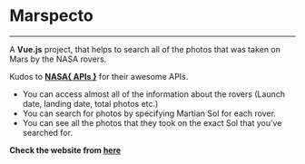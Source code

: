 # Marspecto
---
 A **Vue.js** project, that helps to search all of the photos that was taken on Mars by the NASA rovers.

Kudos to **[NASA{ APIs }](https://api.nasa.gov/)** for their awesome APIs.


 - You can access almost all of the information about the rovers (Launch date, landing date, total photos etc.)
 - You can search for photos by specifying Martian Sol for each rover.
 - You can see all the photos that they took on the exact Sol that you've searched for.

**Check the website from [here](https://marspecto.netlify.app)**
